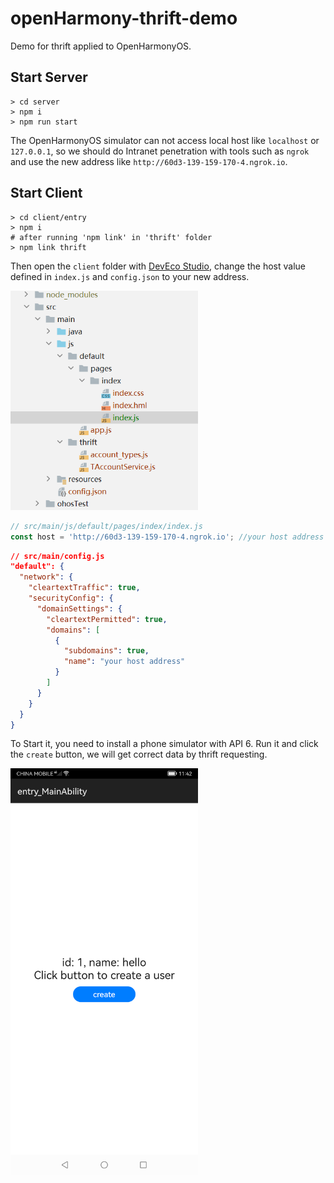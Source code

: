 # openHarmony-thrift-demo

Demo for thrift applied to OpenHarmonyOS.

## Start Server

```shell
> cd server
> npm i
> npm run start
```

The OpenHarmonyOS simulator can not access local host like `localhost` or `127.0.0.1`, so we should do Intranet penetration with tools such as `ngrok` and use the new address like `http://60d3-139-159-170-4.ngrok.io`.

## Start Client

```shell
> cd client/entry
> npm i
# after running 'npm link' in 'thrift' folder
> npm link thrift
```

Then open the `client` folder with [DevEco Studio](https://developer.harmonyos.com/en/develop/deveco-studio/), change the host value defined in `index.js` and `config.json` to your new address. 

<img src="https://github.com/konpeki622/openHarmony-thrift-demo/blob/main/list.png" width=300 />

```js
// src/main/js/default/pages/index/index.js
const host = 'http://60d3-139-159-170-4.ngrok.io'; //your host address
```

```json
// src/main/config.js
"default": {
  "network": {
    "cleartextTraffic": true,
    "securityConfig": {
      "domainSettings": {
        "cleartextPermitted": true,
        "domains": [
          {
            "subdomains": true,
            "name": "your host address"
          }
        ]
      }
    }
  }
}
```

To Start it, you need to install a phone simulator with API 6. Run it and click the `create` button, we will get correct data by thrift requesting.

<img src="https://github.com/konpeki622/openHarmony-thrift-demo/blob/main/result.png" width=300 />
